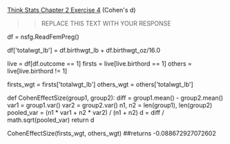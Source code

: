 [Think Stats Chapter 2 Exercise 4](http://greenteapress.com/thinkstats2/html/thinkstats2003.html#toc24) (Cohen's d)

>> REPLACE THIS TEXT WITH YOUR RESPONSE

df = nsfg.ReadFemPreg()

df['totalwgt_lb'] = df.birthwgt_lb + df.birthwgt_oz/16.0

live = df[df.outcome == 1]
firsts = live[live.birthord == 1]
others = live[live.birthord != 1]

firsts_wgt = firsts['totalwgt_lb']
others_wgt = others['totalwgt_lb']

def CohenEffectSize(group1, group2):
    diff = group1.mean() - group2.mean()
    var1 = group1.var()
    var2 = group2.var()
    n1, n2 = len(group1), len(group2)
    pooled_var = (n1 * var1 + n2 * var2) / (n1 + n2)
    d = diff / math.sqrt(pooled_var)
    return d
    
CohenEffectSize(firsts_wgt, others_wgt)
##returns -0.088672927072602
    





